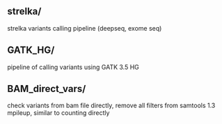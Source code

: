 ## strelka/
strelka variants calling pipeline (deepseq, exome seq)

## GATK_HG/
pipeline of calling variants using GATK 3.5 HG

## BAM_direct_vars/
check variants from bam file directly, remove all filters from samtools 1.3 mpileup, similar to counting directly
